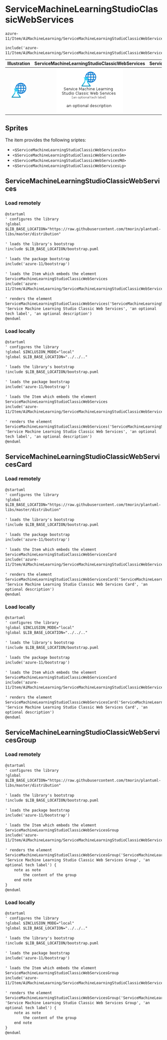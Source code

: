 # ServiceMachineLearningStudioClassicWebServices


```text
azure-11/Item/AiMachineLearning/ServiceMachineLearningStudioClassicWebServices
```

```text
include('azure-11/Item/AiMachineLearning/ServiceMachineLearningStudioClassicWebServices')
```



| Illustration | ServiceMachineLearningStudioClassicWebServices | ServiceMachineLearningStudioClassicWebServicesCard | ServiceMachineLearningStudioClassicWebServicesGroup |
| :---: | :---: | :---: | :---: |
| ![illustration for Illustration](../../../azure-11/Item/AiMachineLearning/ServiceMachineLearningStudioClassicWebServices.png) | ![illustration for ServiceMachineLearningStudioClassicWebServices](../../../azure-11/Item/AiMachineLearning/ServiceMachineLearningStudioClassicWebServices.Local.png) | ![illustration for ServiceMachineLearningStudioClassicWebServicesCard](../../../azure-11/Item/AiMachineLearning/ServiceMachineLearningStudioClassicWebServicesCard.Local.png) | ![illustration for ServiceMachineLearningStudioClassicWebServicesGroup](../../../azure-11/Item/AiMachineLearning/ServiceMachineLearningStudioClassicWebServicesGroup.Local.png) |



## Sprites
The item provides the following sriptes:

- `<$ServiceMachineLearningStudioClassicWebServicesXs>`
- `<$ServiceMachineLearningStudioClassicWebServicesSm>`
- `<$ServiceMachineLearningStudioClassicWebServicesMd>`
- `<$ServiceMachineLearningStudioClassicWebServicesLg>`





## ServiceMachineLearningStudioClassicWebServices

### Load remotely
```plantuml
@startuml
' configures the library
!global $LIB_BASE_LOCATION="https://raw.githubusercontent.com/tmorin/plantuml-libs/master/distribution"

' loads the library's bootstrap
!include $LIB_BASE_LOCATION/bootstrap.puml

' loads the package bootstrap
include('azure-11/bootstrap')

' loads the Item which embeds the element ServiceMachineLearningStudioClassicWebServices
include('azure-11/Item/AiMachineLearning/ServiceMachineLearningStudioClassicWebServices')

' renders the element
ServiceMachineLearningStudioClassicWebServices('ServiceMachineLearningStudioClassicWebServices', 'Service Machine Learning Studio Classic Web Services', 'an optional tech label', 'an optional description')
@enduml
```

### Load locally
```plantuml
@startuml
' configures the library
!global $INCLUSION_MODE="local"
!global $LIB_BASE_LOCATION="../../.."

' loads the library's bootstrap
!include $LIB_BASE_LOCATION/bootstrap.puml

' loads the package bootstrap
include('azure-11/bootstrap')

' loads the Item which embeds the element ServiceMachineLearningStudioClassicWebServices
include('azure-11/Item/AiMachineLearning/ServiceMachineLearningStudioClassicWebServices')

' renders the element
ServiceMachineLearningStudioClassicWebServices('ServiceMachineLearningStudioClassicWebServices', 'Service Machine Learning Studio Classic Web Services', 'an optional tech label', 'an optional description')
@enduml
```

## ServiceMachineLearningStudioClassicWebServicesCard

### Load remotely
```plantuml
@startuml
' configures the library
!global $LIB_BASE_LOCATION="https://raw.githubusercontent.com/tmorin/plantuml-libs/master/distribution"

' loads the library's bootstrap
!include $LIB_BASE_LOCATION/bootstrap.puml

' loads the package bootstrap
include('azure-11/bootstrap')

' loads the Item which embeds the element ServiceMachineLearningStudioClassicWebServicesCard
include('azure-11/Item/AiMachineLearning/ServiceMachineLearningStudioClassicWebServices')

' renders the element
ServiceMachineLearningStudioClassicWebServicesCard('ServiceMachineLearningStudioClassicWebServicesCard', 'Service Machine Learning Studio Classic Web Services Card', 'an optional description')
@enduml
```

### Load locally
```plantuml
@startuml
' configures the library
!global $INCLUSION_MODE="local"
!global $LIB_BASE_LOCATION="../../.."

' loads the library's bootstrap
!include $LIB_BASE_LOCATION/bootstrap.puml

' loads the package bootstrap
include('azure-11/bootstrap')

' loads the Item which embeds the element ServiceMachineLearningStudioClassicWebServicesCard
include('azure-11/Item/AiMachineLearning/ServiceMachineLearningStudioClassicWebServices')

' renders the element
ServiceMachineLearningStudioClassicWebServicesCard('ServiceMachineLearningStudioClassicWebServicesCard', 'Service Machine Learning Studio Classic Web Services Card', 'an optional description')
@enduml
```

## ServiceMachineLearningStudioClassicWebServicesGroup

### Load remotely
```plantuml
@startuml
' configures the library
!global $LIB_BASE_LOCATION="https://raw.githubusercontent.com/tmorin/plantuml-libs/master/distribution"

' loads the library's bootstrap
!include $LIB_BASE_LOCATION/bootstrap.puml

' loads the package bootstrap
include('azure-11/bootstrap')

' loads the Item which embeds the element ServiceMachineLearningStudioClassicWebServicesGroup
include('azure-11/Item/AiMachineLearning/ServiceMachineLearningStudioClassicWebServices')

' renders the element
ServiceMachineLearningStudioClassicWebServicesGroup('ServiceMachineLearningStudioClassicWebServicesGroup', 'Service Machine Learning Studio Classic Web Services Group', 'an optional tech label') {
    note as note
        the content of the group
    end note
}
@enduml
```

### Load locally
```plantuml
@startuml
' configures the library
!global $INCLUSION_MODE="local"
!global $LIB_BASE_LOCATION="../../.."

' loads the library's bootstrap
!include $LIB_BASE_LOCATION/bootstrap.puml

' loads the package bootstrap
include('azure-11/bootstrap')

' loads the Item which embeds the element ServiceMachineLearningStudioClassicWebServicesGroup
include('azure-11/Item/AiMachineLearning/ServiceMachineLearningStudioClassicWebServices')

' renders the element
ServiceMachineLearningStudioClassicWebServicesGroup('ServiceMachineLearningStudioClassicWebServicesGroup', 'Service Machine Learning Studio Classic Web Services Group', 'an optional tech label') {
    note as note
        the content of the group
    end note
}
@enduml
```

